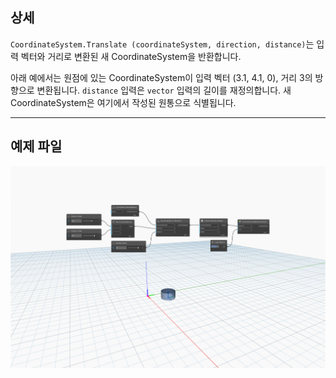 <!--- Autodesk.DesignScript.Geometry.CoordinateSystem.Translate(coordinateSystem, direction, distance) --->
<!--- D7TPJG7RLZUUPHJENWETOGTAX7U3ZWFXG4BAAHEGVXCRSUW3IVCQ --->
## 상세
`CoordinateSystem.Translate (coordinateSystem, direction, distance)`는 입력 벡터와 거리로 변환된 새 CoordinateSystem을 반환합니다.

아래 예에서는 원점에 있는 CoordinateSystem이 입력 벡터 (3.1, 4.1, 0), 거리 3의 방향으로 변환됩니다. `distance` 입력은 `vector` 입력의 길이를 재정의합니다. 새 CoordinateSystem은 여기에서 작성된 원통으로 식별됩니다.

___
## 예제 파일

![CoordinateSystem.Translate(coordinateSystem, direction, distance)](./D7TPJG7RLZUUPHJENWETOGTAX7U3ZWFXG4BAAHEGVXCRSUW3IVCQ_img.jpg)
